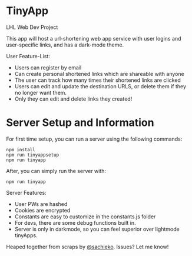 # TinyApp
LHL Web Dev Project

This app will host a url-shortening web app service with user logins and user-specific links, and has a dark-mode theme.

User Feature-List:

* Users can register by email
* Can create personal shortened links which are shareable with anyone
* The user can track how many times their shortened links are clicked
* Users can edit and update the destination URLS, or delete them if they no longer want them.
* Only they can edit and delete links they created!

# Server Setup and Information

For first time setup, you can run a server using the following commands: 

```
npm install
npm run tinyappsetup
npm run tinyapp 
```
After, you can simply run the server with: 
```
npm run tinyapp
```
Server Features:

* User PWs are hashed
* Cookies are encrypted
* Constants are easy to customize in the constants.js folder
* For devs, there are some debug functions built in.
* Server is only in darkmode, so you can feel superior over lightmode tinyApps.

Heaped together from scraps by [@sachieko](https://github.com/sachieko).
Issues? Let me know!